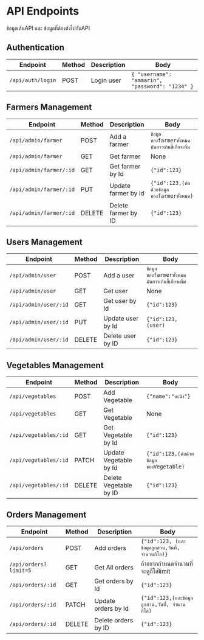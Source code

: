# API Endpoints

ข้อมูลเส้นAPI และ ข้อมูลที่ต้องส่งไปกับAPI

## Authentication

| Endpoint          | Method | Description | Body                                            |
| ----------------- | ------ | ----------- | ----------------------------------------------- |
| `/api/auth/login` | POST   | Login user  | `{ "username": "ammarin", "password": "1234" }` |

## Farmers Management

| Endpoint                | Method | Description         | Body                                             |
| ----------------------- | ------ | ------------------- | ------------------------------------------------ |
| `/api/admin/farmer`     | POST   | Add a farmer        | `ข้อมูลของfarmerทั้งหมด มันยาวเกินขี้เกียจเพิ่ม` |
| `/api/admin/farmer`     | GET    | Get farmer          | None                                             |
| `/api/admin/farmer/:id` | GET    | Get farmer by Id    | `{"id":123}`                                     |
| `/api/admin/farmer/:id` | PUT    | Update farmer by Id | `{"id":123,(ต่อด้วยข้อมูลของfarmerทั้งหมด)`      |
| `/api/admin/farmer/:id` | DELETE | Delete farmer by ID | `{"id":123}`                                     |

## Users Management

| Endpoint              | Method | Description       | Body                                             |
| --------------------- | ------ | ----------------- | ------------------------------------------------ |
| `/api/admin/user`     | POST   | Add a user        | `ข้อมูลของfarmerทั้งหมด มันยาวเกินขี้เกียจเพิ่ม` |
| `/api/admin/user`     | GET    | Get user          | None                                             |
| `/api/admin/user/:id` | GET    | Get user by Id    | `{"id":123}`                                     |
| `/api/admin/user/:id` | PUT    | Update user by Id | `{"id":123,(user)`                               |
| `/api/admin/user/:id` | DELETE | Delete user by ID | `{"id":123}`                                     |

## Vegetables Management

| Endpoint              | Method | Description            | Body                                    |
| --------------------- | ------ | ---------------------- | --------------------------------------- |
| `/api/vegetables`     | POST   | Add Vegetable          | `{"name":"คะน้า"}`                      |
| `/api/vegetables`     | GET    | Get Vegetable          | None                                    |
| `/api/vegetables/:id` | GET    | Get Vegetable by Id    | `{"id":123}`                            |
| `/api/vegetables/:id` | PATCH  | Update Vegetable by Id | `{"id":123,(ต่อด้วยข้อมูลของVegetable)` |
| `/api/vegetables/:id` | DELETE | Delete Vegetable by ID | `{"id":123}`                            |

## Orders Management

| Endpoint              | Method | Description         | Body                                              |
| --------------------- | ------ | ------------------- | ------------------------------------------------- |
| `/api/orders`         | POST   | Add orders          | `{"id":123, (และข้อมูลลูกสวน,วันที่, จำนวนกิโล)}` |
| `/api/orders?limit=5` | GET    | Get All orders      | ถ้าอยากกำหนดจำนวนที่จะดูก็ใส่limit                |
| `/api/orders/:id`     | GET    | Get orders by Id    | `{"id":123}`                                      |
| `/api/orders/:id`     | PATCH  | Update orders by Id | `{"id":123,(และข้อมูลลูกสวน,วันที่, จำนวนกิโล)`   |
| `/api/orders/:id`     | DELETE | Delete orders by ID | `{"id":123}`                                      |
